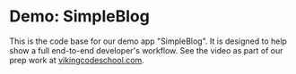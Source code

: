 # Demo: SimpleBlog

This is the code base for our demo app "SimpleBlog".  It is designed to help show a full end-to-end developer's workflow.  See the video as part of our prep work at [vikingcodeschool.com](http://vikingcodeschool.com).